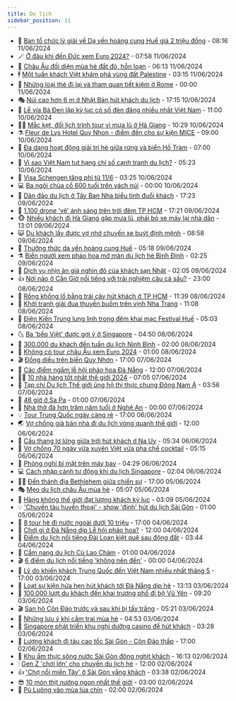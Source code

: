 ```yaml
---
title: Du lịch
sidebar_position: 11
---
```


<!-- vnexpress-du-lich:START -->
- 💂 [Ban tổ chức lý giải về Dạ yến hoàng cung Huế giá 2 triệu đồng](https://vnexpress.net/ban-to-chuc-ly-giai-ve-da-yen-hoang-cung-hue-gia-2-trieu-dong-4756922.html) - 08:16 11/06/2024
- 🪄 [Ở đâu khi đến Đức xem Euro 2024?](https://vnexpress.net/o-dau-khi-den-duc-xem-euro-2024-4756604.html) - 07:58 11/06/2024
- 🦅 [Châu Âu đối diện mùa hè đắt đỏ, hỗn loạn](https://vnexpress.net/chau-au-doi-dien-mua-he-dat-do-hon-loan-4756796.html) - 06:13 11/06/2024
- 🕴 [Một tuần khách Việt khám phá vùng đất Palestine](https://vnexpress.net/mot-tuan-khach-viet-kham-pha-vung-dat-palestine-4754777.html) - 03:15 11/06/2024
- 👀 [Những loại thẻ đi lại và tham quan tiết kiệm ở Rome](https://vnexpress.net/nhung-loai-the-di-lai-va-tham-quan-tiet-kiem-o-rome-4754766.html) - 00:00 11/06/2024
- 🎭 [Núi cao hơn 6 m ở Nhật Bản hút khách du lịch](https://vnexpress.net/nui-cao-hon-6-m-o-nhat-ban-hut-khach-du-lich-4756416.html) - 17:15 10/06/2024
- 🦒 [Lễ vía Bà Đen lập kỷ lục có số đèn đăng nhiều nhất Việt Nam](https://vnexpress.net/le-via-ba-den-lap-ky-luc-co-so-den-dang-nhieu-nhat-viet-nam-4756516.html) - 11:00 10/06/2024
- 👨‍🏫 [Mắc kẹt, đổi lịch trình tour vì mưa lũ ở Hà Giang](https://vnexpress.net/mac-ket-doi-lich-trinh-tour-vi-mua-lu-o-ha-giang-4756549.html) - 10:29 10/06/2024
- ⚗️ [Fleur de Lys Hotel Quy Nhon - điểm đến cho sự kiện MICE](https://vnexpress.net/fleur-de-lys-hotel-quy-nhon-diem-den-cho-su-kien-mice-4755745.html) - 09:00 10/06/2024
- 🥸 [Đa dạng hoạt động giải trí hè giữa rừng và biển Hồ Tràm](https://vnexpress.net/da-dang-hoat-dong-giai-tri-he-giua-rung-va-bien-ho-tram-4755578.html) - 07:00 10/06/2024
- 🤠 [Vì sao Việt Nam tụt hạng chỉ số cạnh tranh du lịch?](https://vnexpress.net/vi-sao-viet-nam-tut-hang-chi-so-canh-tranh-du-lich-4754227.html) - 05:23 10/06/2024
- 🚀 [Visa Schengen tăng phí từ 11/6](https://vnexpress.net/visa-schengen-tang-phi-tu-11-6-4756366.html) - 03:25 10/06/2024
- 💻 [Ba ngôi chùa cổ 600 tuổi trên vách núi](https://vnexpress.net/ba-ngoi-chua-co-600-tuoi-tren-vach-nui-4754788.html) - 00:00 10/06/2024
- 💼 [Dân đảo du lịch ở Tây Ban Nha biểu tình đuổi khách](https://vnexpress.net/dan-dao-du-lich-o-tay-ban-nha-bieu-tinh-duoi-khach-4756135.html) - 17:23 09/06/2024
- 🤡 [1.100 drone &#39;vẽ&#39; ánh sáng trên trời đêm TP HCM](https://vnexpress.net/1-100-drone-ve-anh-sang-tren-troi-dem-tp-hcm-4756271.html) - 17:21 09/06/2024
- 🐵 [Nhiều khách đi Hà Giang gặp mưa lũ, phải bỏ xe máy lại nhà dân](https://vnexpress.net/nhieu-khach-di-ha-giang-gap-mua-lu-phai-bo-xe-may-lai-nha-dan-4756250.html) - 13:01 09/06/2024
- 😺 [Du khách lấy được vợ nhờ chuyến xe buýt định mệnh](https://vnexpress.net/du-khach-lay-duoc-vo-nho-chuyen-xe-buyt-dinh-menh-4755975.html) - 08:58 09/06/2024
- 🌈 [Thưởng thức dạ yến hoàng cung Huế](https://vnexpress.net/thuong-thuc-da-yen-hoang-cung-hue-4756123.html) - 05:18 09/06/2024
- ⚗️ [Biển người xem pháo hoa mở màn du lịch hè Bình Định](https://vnexpress.net/bien-nguoi-xem-phao-hoa-mo-man-du-lich-he-binh-dinh-4756103.html) - 02:25 09/06/2024
- 👀 [Dịch vụ nhịn ăn giá nghìn đô của khách sạn Nhật](https://vnexpress.net/dich-vu-nhin-an-gia-nghin-do-cua-khach-san-nhat-4756025.html) - 02:05 09/06/2024
- 👍 [Nơi nào ở Cần Giờ nổi tiếng với trải nghiệm câu cá sấu?](https://vnexpress.net/noi-nao-o-can-gio-noi-tieng-voi-trai-nghiem-cau-ca-sau-4755915.html) - 23:00 08/06/2024
- 💄 [Rồng khổng lồ bằng trái cây hút khách ở TP HCM](https://vnexpress.net/rong-khong-lo-bang-trai-cay-hut-khach-o-tp-hcm-4756012.html) - 11:39 08/06/2024
- 🥷 [Khởi tranh giải đua thuyền buồm trên vịnh Nha Trang](https://vnexpress.net/khoi-tranh-giai-dua-thuyen-buom-tren-vinh-nha-trang-4756002.html) - 11:08 08/06/2024
- 📝 [Điện Kiến Trung lung linh trong đêm khai mạc Festival Huế](https://vnexpress.net/dien-kien-trung-lung-linh-trong-dem-khai-mac-festival-hue-4755799.html) - 05:03 08/06/2024
- 🌜 [Ba &#39;bếp Việt&#39; được gợi ý ở Singapore](https://vnexpress.net/ba-bep-viet-duoc-goi-y-o-singapore-4755605.html) - 04:50 08/06/2024
- 📝 [300.000 du khách đến tuần du lịch Ninh Bình](https://vnexpress.net/300-000-du-khach-den-tuan-du-lich-ninh-binh-4754550.html) - 02:00 08/06/2024
- 🧰 [Không có tour châu Âu xem Euro 2024](https://vnexpress.net/khong-co-tour-chau-au-xem-euro-2024-4754758.html) - 01:00 08/06/2024
- 🎬 [Đồng diều trên biển Quy Nhơn](https://vnexpress.net/dong-dieu-tren-bien-quy-nhon-4755778.html) - 17:00 07/06/2024
- 🧐 [Các điểm ngắm lễ hội pháo hoa Đà Nẵng](https://vnexpress.net/cac-diem-ngam-le-hoi-phao-hoa-da-nang-4755560.html) - 12:00 07/06/2024
- 👨‍🏫 [10 nhà hàng tốt nhất thế giới 2024](https://vnexpress.net/10-nha-hang-tot-nhat-the-gioi-2024-4755450.html) - 07:05 07/06/2024
- 🦣 [Tạp chí Du lịch Thế giới ủng hộ thị thực chung Đông Nam Á](https://vnexpress.net/tap-chi-du-lich-the-gioi-ung-ho-thi-thuc-chung-dong-nam-a-4755467.html) - 03:56 07/06/2024
- 🌋 [48 giờ ở Sa Pa](https://vnexpress.net/48-gio-o-sa-pa-4754789.html) - 01:00 07/06/2024
- 🦄 [Nhà thờ đá hơn trăm năm tuổi ở Nghệ An](https://vnexpress.net/nha-tho-da-hon-tram-nam-tuoi-o-nghe-an-4754859.html) - 00:00 07/06/2024
- 💡 [Tour Trung Quốc ngày càng rẻ](https://vnexpress.net/tour-trung-quoc-ngay-cang-re-4754077.html) - 17:00 06/06/2024
- 🌏 [Vợ chồng già bán nhà đi du lịch vòng quanh thế giới](https://vnexpress.net/vo-chong-gia-ban-nha-di-du-lich-vong-quanh-the-gioi-4754995.html) - 12:00 06/06/2024
- 💂 [Cầu thang lơ lửng giữa trời hút khách ở Na Uy](https://vnexpress.net/cau-thang-lo-lung-giua-troi-hut-khach-o-na-uy-4754957.html) - 05:34 06/06/2024
- 🤩 [Vợ chồng 70 ngày vừa xuyên Việt vừa pha chế cocktail](https://vnexpress.net/vo-chong-70-ngay-vua-xuyen-viet-vua-pha-che-cocktail-4746958.html) - 05:15 06/06/2024
- 💪 [Phòng nghỉ bí mật trên máy bay](https://vnexpress.net/phong-nghi-bi-mat-tren-may-bay-4754925.html) - 04:29 06/06/2024
- 💻 [Cách nhập cảnh tự động khi du lịch Singapore](https://vnexpress.net/cach-nhap-canh-tu-dong-khi-du-lich-singapore-4754311.html) - 02:04 06/06/2024
- 🧑‍💻 [Đến thánh địa Bethlehem giữa chiến sự](https://vnexpress.net/den-thanh-dia-bethlehem-giua-chien-su-4754366.html) - 17:00 05/06/2024
- 🎭 [Mẹo du lịch châu Âu mùa hè](https://vnexpress.net/meo-du-lich-chau-au-mua-he-4754109.html) - 05:07 05/06/2024
- 🧐 [Hàng không thế giới đạt lượng khách kỷ lục](https://vnexpress.net/hang-khong-the-gioi-dat-luong-khach-ky-luc-4754001.html) - 03:09 05/06/2024
- 💡 [&#39;Chuyến tàu huyền thoại&#39; - show &#39;đinh&#39; hút du lịch Sài Gòn](https://vnexpress.net/chuyen-tau-huyen-thoai-show-dinh-hut-du-lich-sai-gon-4753729.html) - 01:00 05/06/2024
- 🌊 [8 tour hè đi nước ngoài dưới 10 triệu](https://vnexpress.net/8-tour-he-di-nuoc-ngoai-duoi-10-trieu-4751863.html) - 17:00 04/06/2024
- 🎃 [Chơi gì ở Đà Nẵng dịp Lễ hội pháo hoa?](https://vnexpress.net/choi-gi-o-da-nang-dip-le-hoi-phao-hoa-4750941.html) - 12:00 04/06/2024
- 🧠 [Điểm du lịch nổi tiếng Đài Loan kiệt quệ sau động đất](https://vnexpress.net/diem-du-lich-noi-tieng-dai-loan-kiet-que-sau-dong-dat-4753785.html) - 03:44 04/06/2024
- 💄 [Cẩm nang du lịch Cù Lao Chàm](https://vnexpress.net/cam-nang-du-lich-cu-lao-cham-4751193.html) - 01:00 04/06/2024
- 🎬 [6 điểm du lịch nổi tiếng &#39;không nên đến&#39;](https://vnexpress.net/6-diem-du-lich-noi-tieng-khong-nen-den-4753713.html) - 00:00 04/06/2024
- 🐻 [Lý do khiến khách Trung Quốc đến Việt Nam nhiều nhất tháng 5](https://vnexpress.net/ly-do-khien-khach-trung-quoc-den-viet-nam-nhieu-nhat-thang-5-4753661.html) - 17:00 03/06/2024
- 🌝 [Loạt sự kiện hứa hẹn hút khách tới Đà Nẵng dịp hè](https://vnexpress.net/loat-su-kien-hua-hen-hut-khach-toi-da-nang-dip-he-4753890.html) - 13:13 03/06/2024
- 🤩 [100.000 lượt du khách đến khai trương phố đi bộ Vũ Yên](https://vnexpress.net/100-000-luot-du-khach-den-khai-truong-pho-di-bo-vu-yen-4753772.html) - 09:20 03/06/2024
- 🎬 [San hô Côn Đảo trước và sau khi bị tẩy trắng](https://vnexpress.net/san-ho-con-dao-truoc-va-sau-khi-bi-tay-trang-4753246.html) - 05:21 03/06/2024
- 🦩 [Những lưu ý khi cắm trại mùa hè](https://vnexpress.net/nhung-luu-y-khi-cam-trai-mua-he-4751787.html) - 04:53 03/06/2024
- 🦍 [Singapore phát triển khu nghỉ dưỡng casino để hút khách](https://vnexpress.net/singapore-phat-trien-khu-nghi-duong-casino-de-hut-khach-4753574.html) - 03:28 03/06/2024
- 👀 [Lượng khách đi tàu cao tốc Sài Gòn - Côn Đảo thấp](https://vnexpress.net/luong-khach-di-tau-cao-toc-sai-gon-con-dao-thap-4752419.html) - 17:00 02/06/2024
- 🧰 [Khu ẩm thực sông nước Sài Gòn đông nghịt khách](https://vnexpress.net/khu-am-thuc-song-nuoc-sai-gon-dong-nghit-khach-4753485.html) - 16:13 02/06/2024
- 🕯 [Gen Z &#39;chơi lớn&#39; cho chuyến du lịch hè](https://vnexpress.net/gen-z-choi-lon-cho-chuyen-du-lich-he-4753194.html) - 12:00 02/06/2024
- 👍 [&#39;Chợ nổi miền Tây&#39; ở Sài Gòn vắng khách](https://vnexpress.net/cho-noi-mien-tay-o-sai-gon-vang-khach-4753346.html) - 03:38 02/06/2024
- 😎 [10 món thịt nướng ngon nhất thế giới](https://vnexpress.net/10-mon-thit-nuong-ngon-nhat-the-gioi-4752895.html) - 03:00 02/06/2024
- 🐘 [Pù Luông vào mùa lúa chín](https://vnexpress.net/pu-luong-vao-mua-lua-chin-4752306.html) - 02:00 02/06/2024<!-- vnexpress-du-lich:END -->
